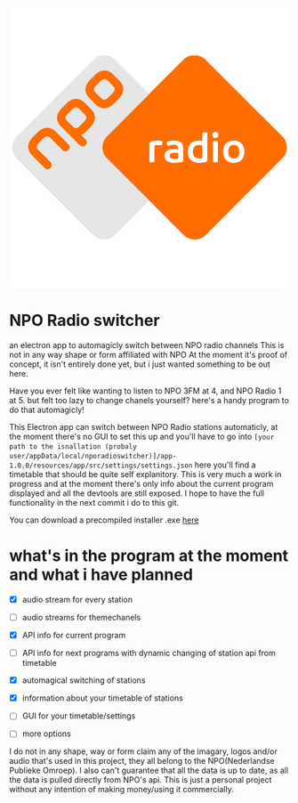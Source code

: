 ![Fancy gif](/build/NPO_Radio.gif)

# NPO Radio switcher
 an electron app to automagicly switch between NPO radio channels
 This is not in any way shape or form affiliated with NPO
 At the moment it's proof of concept, it isn't entirely done yet, but i just wanted something to be out here.

Have you ever felt like wanting to listen to NPO 3FM at 4, and NPO Radio 1 at 5. but felt too lazy to change chanels yourself? here's a handy program to do that automagicly!

 This Electron app can switch between NPO Radio stations automaticly, at the moment there's no GUI to set this up and you'll have to go into ```[your path to the isnallation (probaly user/appData/local/nporadioswitcher)]/app-1.0.0/resources/app/src/settings/settings.json``` here you'll find a timetable that should be quite self explanitory. This is very much a work in progress and at the moment there's only info about the current program displayed and all the devtools are still exposed. I hope to have the full functionality in the next commit i do to this git.

 You can download a precompiled installer .exe [here](https://github.com/Terebo/NPORadioswitcher/blob/master/github/nporadioswitcher-1.0.0%20Setup.exe)

# what's in the program at the moment and what i have planned
 - [x] audio stream for every station
 - [ ] audio streams for themechanels
 - [x] API info for current program
 - [ ] API info for next programs with dynamic changing of station api from timetable
 - [x] automagical switching of stations
 - [x] information about your timetable of stations
 - [ ] GUI for your timetable/settings
 - [ ] more options


I do not in any shape, way or form claim any of the imagary, logos and/or audio that's used in this project, they all belong to the NPO(Nederlandse Publieke Omroep). I also can't guarantee that all the data is up to date, as all the data is pulled directly from NPO's api.
This is just a personal project without any intention of making money/using it commercially.
